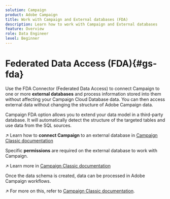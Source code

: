```yaml
---
solution: Campaign
product: Adobe Campaign
title: Work with Campaign and External databases (FDA)
description: Learn how to work with Campaign and External databases
feature: Overview
role: Data Engineer
level: Beginner
---
```

# Federated Data Access (FDA){#gs-fda}

Use the FDA Connector (Federated Data Access) to connect Campaign to one or more **external databases** and process information stored into them without affecting your Campaign Cloud Database data. You can then access external data without changing the structure of Adobe Campaign data.

Campaign FDA option allows you to extend your data model in a third-party database. It will automatically detect the structure of the targeted tables and use data from the SQL sources.

:arrow_upper_right: Learn how to **connect Campaign** to an external database in [Campaign Classic documentation](https://experienceleague.adobe.com/docs/campaign-classic/using/installing-campaign-classic/accessing-external-database/configure-fda/config-databases/configure-fda.html)

Specific **permissions** are required on the external database to work with Campaign. 

:arrow_upper_right: Learn more in [Campaign Classic documentation](https://experienceleague.adobe.com/docs/campaign-classic/using/installing-campaign-classic/accessing-external-database/configure-fda/remote-database-access-rights.html)

Once the data schema is created, data can be processed in Adobe Campaign workflows. 

:arrow_upper_right: For more on this, refer to [Campaign Classic documentation](https://experienceleague.adobe.com/docs/campaign-classic/using/automating-with-workflows/advanced-management/accessing-an-external-database--fda-.html).